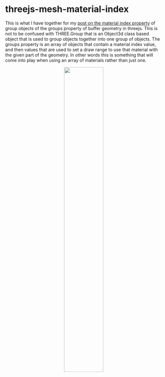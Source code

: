 # threejs-mesh-material-index

This is what I have together for my [post on the material index property](https://dustinpfister.github.io/2018/05/14/threejs-mesh-material-index/) of group objects of the groups property of buffer geometry in threejs. This is not to be confused with THREE.Group that is an Object3d class based object that is used to group objects together into one group of objects. The groups property is an array of objects that contain a material index value, and then values that are used to set a draw range to use that material with the given part of the geometry. In other words this is something that will come into play when using an array of materials rather than just one.

<div align="center">
      <a href="https://www.youtube.com/watch?v=EH9SqTWA51E">
         <img src="https://img.youtube.com/vi/EH9SqTWA51E/0.jpg" style="width:50%;">
      </a>
</div>

